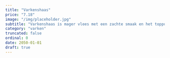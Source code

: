 ```yaml
---
title: "Varkenshaas"
price: "7.18"
image: "/img/placeholder.jpg"
subtitle: "Varkenshaas is mager vlees met een zachte smaak en het toppunt van malsheid. Heerlijk met een klassieke champignonroomsaus. Maak ook eens een superluxe sate met deze varkenshaas."
category: "varken"
truncated: false
ordinal: 0
date: 2050-01-01
draft: true
---
```

